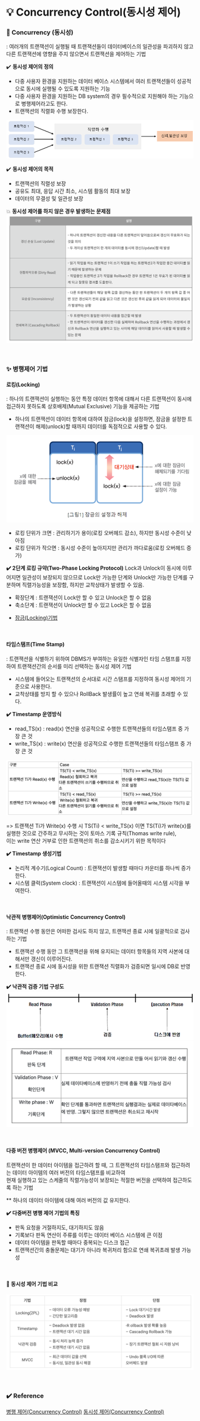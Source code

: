 # 💡 Concurrency Control(동시성 제어)

### 🎈 Concurrency (동시성)  
: 여러개의 트랜잭션이 실행될 때 트랜잭션들이 데이터베이스의 일관성을 파괴하지 않고 다른 트랜잭션에 영향을 주지 않으면서 트랜잭션을 제어하는 기법   
  
✔️ **동시성 제어의 정의**  
- 다중 사용자 환경을 지원하는 데이터 베이스 시스템에서 여러 트랜잭션들이 성공적으로 동시에 실행될 수 있도록 지원하는 기능  
- 다중 사용자 환경을 지원하는 DB system의 경우 필수적으로 지원해야 하는 기능으로 병행제어라고도 한다.  
- 트랜잭션의 직렬화 수행 보장한다.  

![concurrency](img/concurrency.png)  
   
  
✔️ **동시성 제어의 목적**  
- 트랜잭션의 직렬성 보장
- 공유도 최대, 응답 시간 최소, 시스템 활동의 최대 보장
- 데이터의 무결성 및 일관성 보장
   
   
💥 **동시성 제어를 하지 않은 경우 발생하는 문제점** 
![concurrency2](img/concurrency2.png)  

<br/> 

  
### ✨ 병행제어 기법
  
####  로킹(Locking)
: 하나의 트랜잭션이 실행하는 동안 특정 데이터 항목에 대해서 다른 트랜잭션이 동시에 접근하지 못하도록 상호배제(Mutual Exclusive) 기능을 제공하는 기법  
- 하나의 트랜잭션이 데이터 항목에 대하여 잠금(lock)을 설정하면, 잠금을 설정한 트랜잭션이 해제(unlock)할 때까지 데이터를 독점적으로 사용할 수 있다.
  
![locking](img/locking.png)  

- 로킹 단위가 크면 : 관리하기가 용이(로킹 오버헤드 감소), 하지만 동시성 수준이 낮아짐  
- 로킹 단위가 작으면 : 동시성 수준이 높아지지만 관리가 까다로움(로킹 오버헤드 증가)  

 
**✔️ 2단계 로킹 규약(Two-Phase Locking Protocol)**
Lock과 Unlock이 동시에 이루어지면 일관성이 보장되지 않으므로 Lock만 가능한 단계와 Unlock만 가능한 단계를 구분하며 직렬가능성을 보장함, 
하지만 교착상태가 발생할 수 있음.

- 확장단계 : 트랜잭션이 Lock만 할 수 있고 Unlock은 할 수 없음
- 축소단계 : 트랜잭션이 Unlock만 할 수 있고 Lock은 할 수 없음
    
* [잠금(Locking)기법](https://velog.io/@ha0kim/%EC%9E%A0%EA%B8%88Locking-%EA%B8%B0%EB%B2%95)  
  
<br/>      
  
#### 타임스탬프(Time Stamp) 
: 트랜잭션을 식별하기 위하여 DBMS가 부여하는 유일한 식별자인 타임 스탬프를 지정하여 트랜잭션간의 순서를 미리 선택하는 동시성 제어 기법  
- 시스템에 들어오는 트랜잭션의 순서대로 시간 스탬프를 지정하여 동시성 제어의 기준으로 사용한다.
- 교착상태를 방지 할 수 있으나 RollBack 발생률이 높고 연쇄 복귀를 초래할 수 있다.  
  
**✔️ Timestamp 운영방식**
- read_TS(x) : read(x) 연산을 성공적으로 수행한 트랜잭션들의 타임스탬프 중 가장 큰 것  
- write_TS(x) : write(x) 연산을 성공적으로 수행한 트랜잭션들의 타임스탬프 중 가장 큰 것
  
![timestamp](img/timestamp.png)  
  
=> 트랜잭션 Ti가 Write(x) 수행 시 TS(Ti) < write_TS(x) 이면 TS(Ti)가 write(x)를 실행한 것으로 간주하고 무시하는 것이 토마스 기록 규칙(Thomas write rule),  
이는 write 연산 거부로 인한 트랜잭션의 취소를 감소시키기 위한 목적이다  

**✔️ Timestamp 생성기법**
- 논리적 계수기(Logical Count) : 트랜잭션이 발생할 때마다 카운터를 하나씩 증가한다.  
- 시스템 클럭(System clock) : 트랜잭션이 시스템에 들어올때의 시스템 시각을 부여한다.  


<br/>  

#### 낙관적 병행제어(Optimistic Concurrency Control)  
: 트랜잭션 수행 동안은 어떠한 검사도 하지 않고, 트랜잭션 종료 시에 일괄적으로 검사하는 기법  
- 트랜잭션 수행 동안 그 트랜잭션을 위해 유지되는 데이터 항목들의 지역 사본에 대해서만 갱신이 이루어진다.  
- 트랜잭션 종료 시에 동시성을 위한 트랜잭션 직렬화가 검증되면 일시에 DB로 반영한다.  
  
**✔️ 낙관적 검증 기법 구성도**  
![optimistic](img/optimistic.png)  
![optimistic2](img/optimistic2.png)  
  
  
<br/>  

#### 다중 버전 병행제어 (MVCC, Multi-version Concurrency Control)  
트랜잭션이 한 데이터 아이템을 접근하려 할 때, 그 트랜잭션의 타임스탬프와 접근하려는 데이터 아이템의 여러 버전의 타임스탬프를 비교하여   
현재 실행하고 있는 스케줄의 직렬가능성이 보장되는 적절한 버전을 선택하여 접근하도록 하는 기법  
  
** 하나의 데이터 아이템에 대해 여러 버전의 값 유지한다.  

**✔️ 다중버전 병행 제어 기법의 특징**  
- 판독 요청을 거절하지도, 대기하지도 않음  
- 기록보다 판독 연산이 주류를 이루는 데이터 베이스 시스템에 큰 이점  
- 데이터 아이템을 판독할 때마다 중복되는 디스크 접근  
- 트랜잭션간의 충돌문제는 대기가 아니라 복귀처리 함으로 연쇄 복귀초래 발생 가능성  

<br/>  
  
#### 🔧 동시성 제어 기법 비교
![concurrency3](img/concurrency3.png)  

<br/>  
  
### ✔️ Reference  
[병행 제어(Concurrency Control)](https://kosaf04pyh.tistory.com/300)
[동시성 제어(Concurrency Control)](https://velog.io/@ha0kim/%EB%8F%99%EC%8B%9C%EC%84%B1-%EC%A0%9C%EC%96%B4)
